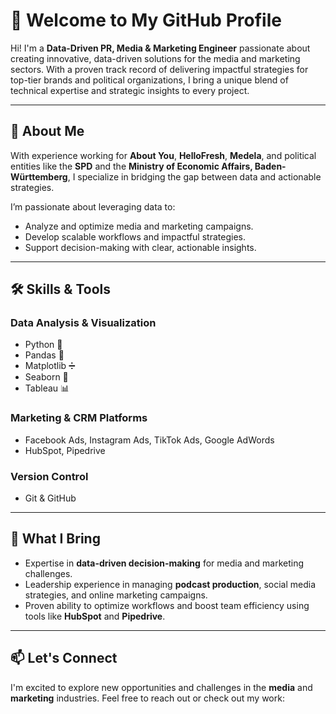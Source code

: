 # 🌟 Welcome to My GitHub Profile  

Hi! I'm a **Data-Driven PR, Media & Marketing Engineer** passionate about creating innovative, data-driven solutions for the media and marketing sectors. With a proven track record of delivering impactful strategies for top-tier brands and political organizations, I bring a unique blend of technical expertise and strategic insights to every project.

---

## 🚀 About Me  

With experience working for **About You**, **HelloFresh**, **Medela**, and political entities like the **SPD** and the **Ministry of Economic Affairs, Baden-Württemberg**, I specialize in bridging the gap between data and actionable strategies.  

I’m passionate about leveraging data to:
- Analyze and optimize media and marketing campaigns.
- Develop scalable workflows and impactful strategies.
- Support decision-making with clear, actionable insights.

---

## 🛠 Skills & Tools  

### **Data Analysis & Visualization**  
- Python 🐍  
- Pandas 🐼  
- Matplotlib ➗  
- Seaborn 🌊  
- Tableau 📊  

### **Marketing & CRM Platforms**  
- Facebook Ads, Instagram Ads, TikTok Ads, Google AdWords  
- HubSpot, Pipedrive  

### **Version Control**  
- Git & GitHub  

---

## 🌟 What I Bring  

- Expertise in **data-driven decision-making** for media and marketing challenges.  
- Leadership experience in managing **podcast production**, social media strategies, and online marketing campaigns.  
- Proven ability to optimize workflows and boost team efficiency using tools like **HubSpot** and **Pipedrive**.

---

## 📫 Let's Connect  

I'm excited to explore new opportunities and challenges in the **media** and **marketing** industries. Feel free to reach out or check out my work: 
